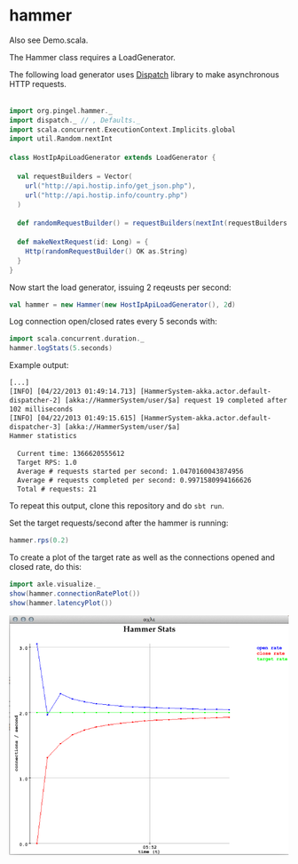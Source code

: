 hammer
======

Also see Demo.scala.

The Hammer class requires a LoadGenerator.

The following load generator uses
[Dispatch](http://dispatch.databinder.net/Dispatch.html) library
to make asynchronous HTTP requests.

```scala

import org.pingel.hammer._
import dispatch._ // , Defaults._
import scala.concurrent.ExecutionContext.Implicits.global
import util.Random.nextInt

class HostIpApiLoadGenerator extends LoadGenerator {

  val requestBuilders = Vector(
    url("http://api.hostip.info/get_json.php"),
    url("http://api.hostip.info/country.php")
  )

  def randomRequestBuilder() = requestBuilders(nextInt(requestBuilders.size))

  def makeNextRequest(id: Long) = {
    Http(randomRequestBuilder() OK as.String)
  }
}
```

Now start the load generator, issuing 2 reqeusts per second:

```scala
val hammer = new Hammer(new HostIpApiLoadGenerator(), 2d)
```

Log connection open/closed rates every 5 seconds with:

```scala
import scala.concurrent.duration._
hammer.logStats(5.seconds)
```

Example output:

```
[...]
[INFO] [04/22/2013 01:49:14.713] [HammerSystem-akka.actor.default-dispatcher-2] [akka://HammerSystem/user/$a] request 19 completed after 102 milliseconds
[INFO] [04/22/2013 01:49:15.615] [HammerSystem-akka.actor.default-dispatcher-3] [akka://HammerSystem/user/$a] 
Hammer statistics

  Current time: 1366620555612
  Target RPS: 1.0
  Average # requests started per second: 1.0470160043874956
  Average # requests completed per second: 0.9971580994166626
  Total # requests: 21
```

To repeat this output, clone this repository and do `sbt run`.

Set the target requests/second after the hammer is running:

```scala
hammer.rps(0.2)
```

To create a plot of the target rate as well as the connections
opened and closed rate, do this:

```scala
import axle.visualize._
show(hammer.connectionRatePlot())
show(hammer.latencyPlot())
```

![hammervis](./doc/image/hammer.png)

